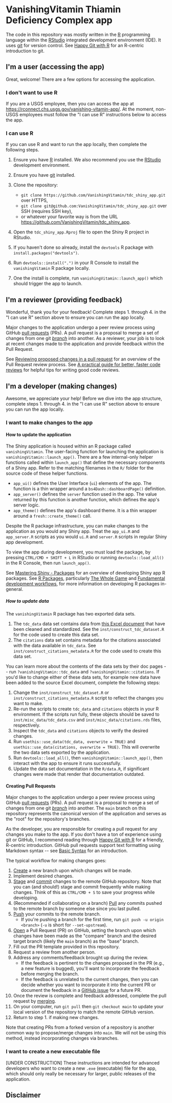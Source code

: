 # VanishingVitamin Thiamin Deficiency Complex app

The code in this repository was mostly written in the [R](https://cloud.r-project.org/) programming language within the [RStudio](https://posit.co/download/rstudio-desktop/) integrated development environment (IDE).
It uses [git](https://git-scm.com/) for version control.
See [Happy Git with R](https://happygitwithr.com/) for an R-centric introduction to git.

## I'm a user (accessing the app)

Great, welcome!
There are a few options for accessing the application.

### I don't want to use R

If you are a USGS employee, then you can access the app at <https://rconnect.chs.usgs.gov/vanishing-vitamin-app/>.
At the moment, non-USGS employees must follow the "I can use R" instructions below to access the app.

### I can use R

If you can use R and want to run the app locally, then complete the following steps.

1. Ensure you have [R](https://cloud.r-project.org/) installed. We also recommend you use the [RStudio](https://posit.co/download/rstudio-desktop/) development environment.

2. Ensure you have [git](https://git-scm.com/) installed.

3. Clone the repository: 
    * `git clone https://github.com/VanishingVitamin/tdc_shiny_app.git` over HTTPS, 
    * `git clone git@github.com:VanishingVitamin/tdc_shiny_app.git` over SSH (requires SSH key), 
    * or whatever your favorite way is from the URL <https://github.com/VanishingVitamin/tdc_shiny_app>.

4. Open the `tdc_shiny_app.Rproj` file to open the Shiny R project in RStudio.

5. If you haven't done so already, install the `devtools` R package with `install.packages("devtools")`.

6. Run `devtools::install(".")` in your R Console to install the `vanishingVitamin` R package locally.

7. One the install is complete, run `vanishingVitamin::launch_app()` which should trigger the app to launch.

## I'm a reviewer (providing feedback)

Wonderful, thank you for your feedback!
Complete steps 1. through 4. in the "I can use R" section above to ensure you can run the app locally.

Major changes to the application undergo a peer review process using GitHub [pull requests](https://docs.github.com/en/pull-requests/collaborating-with-pull-requests/proposing-changes-to-your-work-with-pull-requests/about-pull-requests) (PRs).
A pull request is a proposal to merge a set of changes from one git [*branch*](https://git-scm.com/book/en/v2/Git-Branching-Branches-in-a-Nutshell) into another.
As a reviewer, your job is to look at recent changes made to the application and provide feedback within the Pull Request.

See [Reviewing proposed changes in a pull request](https://docs.github.com/en/pull-requests/collaborating-with-pull-requests/reviewing-changes-in-pull-requests/reviewing-proposed-changes-in-a-pull-request) for an overview of the Pull Request review process.
See [A practical guide for better, faster code reviews](https://github.com/mawrkus/pull-request-review-guide?tab=readme-ov-file#-for-the-reviewers) for helpful tips for writing good code reviews.


## I'm a developer (making changes)

Awesome, we appreciate your help!
Before we dive into the app structure, complete steps 1. through 4. in the "I can use R" section above to ensure you can run the app locally.

### I want to make changes to the app

#### How to update the application

The Shiny application is housed within an R package called `vanishingVitamin`.
The user-facing function for launching the application is `vanishingVitamin::launch_app()`.
There are a few internal-only helper functions called within `launch_app()` that define the necessary components of a Shiny app.
Refer to the matching filenames in the `R/` folder for the source code of these helper functions.

- `app_ui()` defines the User Interface (`ui`) elements of the app. The function is a thin wrapper around a `bs4Dash::dashboardPage()` definition.
- `app_server()` defines the `server` function used in the app. The value returned by this function is another function, which defines the app's server logic.
- `app_theme()` defines the app's dashboard theme. It is a thin wrapper around a `fresh::create_theme()` call.

Despite the R package infrastructure, you can make changes to the application as you would any Shiny app.
Treat the `app_ui.R` and `app_server.R` scripts as you would `ui.R` and `server.R` scripts in regular Shiny app development.

To view the app during development, you must load the package, by pressing `CTRL/CMD + SHIFT + L` in RStudio or running `devtools::load_all()` in the R Console, then run `launch_app()`.

See [Mastering Shiny - Packages](https://mastering-shiny.org/scaling-packaging.html) for an overview of developing Shiny app R packages.
See [R Packages](https://r-pkgs.org/), particularly [The Whole Game](https://r-pkgs.org/whole-game.html) and [Fundamental development workflows](https://r-pkgs.org/workflow101.html), for more information on developing R packages in-general.

##### How to update data

The `vanishingVitamin` R package has two exported data sets.

1. The `tdc_data` data set contains data from [this Excel document](https://docs.google.com/spreadsheets/d/1TX5lkpAsdurQlWQoNAmKWHv4WBoPwjmq/edit?usp=sharing&ouid=106506252335393186387&rtpof=true&sd=true) that have been cleaned and standardized. 
   See the `inst/construct_tdc_dataset.R` for the code used to create this data set. 
2. The `citations` data set contains metadata for the citations associated with the data available in `tdc_data`. 
   See `inst/construct_citations_metadata.R` for the code used to create this data set.

You can learn more about the contents of the data sets by their doc pages -- run `?vanishingVitamin::tdc_data` and `?vanishingVitamin::citations`.
If you'd like to change either of these data sets, for example new data have been added to the source Excel document, complete the following steps:

1. Change the `inst/construct_tdc_dataset.R` or `inst/construct_citations_metadata.R` script to reflect the changes you want to make.
2. Re-run the scripts to create `tdc_data` and `citations` objects in your R environment. 
   If the scripts run fully, these objects should be saved to `inst/misc_data/tdc_data.csv` and `inst/misc_data/citations.rds` files, respectively.
3. Inspect the `tdc_data` and `citations` objects to verify the desired changes.
4. Run `usethis::use_data(tdc_data, overwrite = TRUE)` and `usethis::use_data(citations, overwrite = TRUE)`. 
   This will overwrite the two data sets exported by the application.
5. Run `devtools::load_all()`, then `vanishingVitamin::launch_app()`, then interact with the app to ensure it runs successfully.
6. Update the data set documentation in the `R/data.R`, if significant changes were made that render that documentation outdated.

#### Creating Pull Requests

Major changes to the application undergo a peer review process using GitHub [pull requests](https://docs.github.com/en/pull-requests/collaborating-with-pull-requests/proposing-changes-to-your-work-with-pull-requests/about-pull-requests) (PRs).
A pull request is a proposal to merge a set of changes from one git [*branch*](https://git-scm.com/book/en/v2/Git-Branching-Branches-in-a-Nutshell) into another.
The `main` branch on this repository represents the canonical version of the application and serves as the "root" for the repository's branches.

As the developer, you are responsible for creating a pull request for any changes you make to the app.
If you don't have a ton of experience using git or GitHub, I recommend reading through [Happy Git with R](https://happygitwithr.com/) for a friendly, R-centric introduction.
GitHub pull requests support text formatting using Markdown syntax -- see [Basic Syntax](https://www.markdownguide.org/basic-syntax/) for an introduction.

The typical workflow for making changes goes:

1. [Create](https://git-scm.com/book/en/v2/Git-Branching-Basic-Branching-and-Merging) a new branch upon which changes will be made.
2. Implement desired changes.
3. [Stage](https://git-scm.com/docs/git-add) and [commit](https://git-scm.com/docs/git-commit) changes to the remote GitHub repository. 
   Note that you can (and should!) stage and commit frequently while making changes. 
   Think of this as `CTRL/CMD + S` to save your progress while developing. 
4. (Recommended if collaborating on a branch) [Pull](https://git-scm.com/docs/git-pull) any commits pushed to the remote branch by someone else since you last pulled.
5. [Push](https://git-scm.com/docs/git-push) your commits to the remote branch.
    * If you're pushing a branch for the first time, run `git push -u origin <branch>` (`-u` is short for `--set-upstream`).
6. [Open](https://docs.github.com/en/pull-requests/collaborating-with-pull-requests/proposing-changes-to-your-work-with-pull-requests/creating-a-pull-request) a Pull Request (PR) on GitHub, setting the branch upon which changes have been made as the "compare" branch and the desired target branch (likely the `main` branch) as the "base" branch.
7. Fill out the PR template provided in this repository.
8. Request a review from another person.
9. Address any comments/feedback brought up during the review. 
    * If the feedback is pertinent to the changes proposed in the PR (e.g., a new feature is bugged), you'll want to incorporate the feedback before merging the branch. 
    * If the feedback is unrelated to the current changes, then you can decide whether you want to incorporate it into the current PR or document the feedback in a [GitHub issue](https://docs.github.com/en/issues/tracking-your-work-with-issues/using-issues/creating-an-issue#creating-an-issue-from-a-comment) for a future PR.
10. Once the review is complete and feedback addressed, complete the pull request by [merging](https://docs.github.com/en/pull-requests/collaborating-with-pull-requests/incorporating-changes-from-a-pull-request/merging-a-pull-request).
11. On your computer, run `git pull` then `git checkout main` to update your local version of the repository to match the remote GitHub version.
12. Return to step 1. if making new changes.

Note that creating PRs from a forked version of a repository is another common way to propose/merge changes into `main`.
We will not be using this method, instead incorporating changes via branches.

### I want to create a new executable file

[UNDER CONSTRUCTION] These instructions are intended for advanced developers who want to create a new `.exe` (executable) file for the app, which should only really be necessary for larger, public releases of the application.

## Disclaimer


